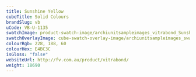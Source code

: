 ```yaml
---
title: Sunshine Yellow
cubeTitle: Solid Colours
brandSlug: vb
uCode: VB-U-1135
swatchImage: product-swatch-image/archiunitsampleimages_vitrabond_Sunshine_Yellow.jpg
swatchOverlayImage: cube-swatch-overlay-image/archiunitsampleimages_swatch-overlay_vitrabond.png
colourRgb: 228, 188, 60
colourHex: E4BC3C
isGloss: "false"
websiteUrl: http://fv.com.au/product/vitrabond/
weight: 18690
---
```

